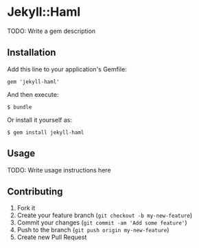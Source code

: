# Jekyll::Haml

TODO: Write a gem description

## Installation

Add this line to your application's Gemfile:

    gem 'jekyll-haml'

And then execute:

    $ bundle

Or install it yourself as:

    $ gem install jekyll-haml

## Usage

TODO: Write usage instructions here

## Contributing

1. Fork it
2. Create your feature branch (`git checkout -b my-new-feature`)
3. Commit your changes (`git commit -am 'Add some feature'`)
4. Push to the branch (`git push origin my-new-feature`)
5. Create new Pull Request

